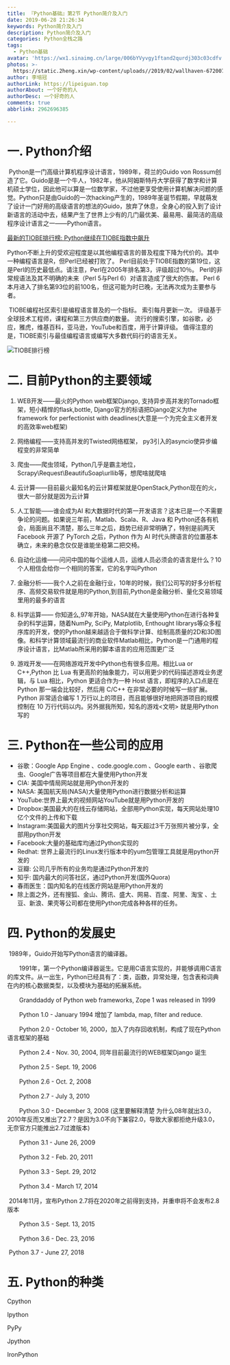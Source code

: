 ```yaml
---
title: 『Python基础』第2节 Python简介及入门
date: 2019-06-28 21:26:34
keywords: Python简介及入门
description: Python简介及入门
categories: Python全栈之路
tags:
  - Python基础
avatar: 'https://wx1.sinaimg.cn/large/006bYVyvgy1ftand2qurdj303c03cdfv.jpg'
photos: >-
  https://static.2heng.xin/wp-content/uploads//2019/02/wallhaven-672007-1-1024x576.png
author: 李培冠
authorLink: https://lipeiguan.top
authorAbout: 一个好奇的人
authorDesc: 一个好奇的人
comments: true
abbrlink: 2962696385

---
```


# 一. Python介绍

​        Python是一门高级计算机程序设计语言，1989年，荷兰的Guido von Rossum创造了它。Guido是是一个牛人，1982年，他从阿姆斯特丹大学获得了数学和计算机硕士学位，因此他可以算是一位数学家，不过他更享受使用计算机解决问题的感觉。Python只是由Guido的一次hacking产生的，1989年圣诞节假期，早就萌发了设计一门好用的高级语言的想法的Guido，放弃了休息，全身心的投入到了设计新语言的活动中去，结果产生了世界上少有的几门最优美、最易用、最简洁的高级程序设计语言之一——Python语言。

[最新的TIOBE排行榜: Python继续在TIOBE指数中飙升](https://www.tiobe.com/tiobe-index/)

​       Python不断上升的受欢迎程度是以其他编程语言的普及程度下降为代价的。其中一种编程语言是R，但Perl已经被打败了。 Perl目前处于TIOBE指数的第19位，这是Perl的历史最低点。请注意，Perl在2005年排名第3，评级超过10％。 Perl的非常规语法及其不明确的未来（Perl 5与Perl 6）对语言造成了很大的伤害。 Perl 6本月进入了排名第93位的前100名，但这可能为时已晚，无法再次成为主要参与者。

​       TIOBE编程社区索引是编程语言普及的一个指标。 索引每月更新一次。 评级基于全球技术工程师，课程和第三方供应商的数量。 流行的搜索引擎，如谷歌，必应，雅虎，维基百科，亚马逊，YouTube和百度，用于计算评级。 值得注意的是，TIOBE索引与最佳编程语言或编写大多数代码行的语言无关。

![TIOBE排行榜](C:\Users\Administrator\Desktop\YxLtN7FwhXrIpcv.png)

# 二. 目前Python的主要领域

1. WEB开发——最火的Python web框架Django, 支持异步高并发的Tornado框架，短小精悍的flask,bottle, Django官方的标语把Django定义为the framework for perfectionist with deadlines(大意是一个为完全主义者开发的高效率web框架)

2. 网络编程——支持高并发的Twisted网络框架， py3引入的asyncio使异步编程变的非常简单

3. 爬虫——爬虫领域，Python几乎是霸主地位，Scrapy\Request\BeautifuSoap\urllib等，想爬啥就爬啥

4. 云计算——目前最火最知名的云计算框架就是OpenStack,Python现在的火，很大一部分就是因为云计算

5. 人工智能——谁会成为AI 和大数据时代的第一开发语言？这本已是一个不需要争论的问题。如果说三年前，Matlab、Scala、R、Java 和 Python还各有机会，局面尚且不清楚，那么三年之后，趋势已经非常明确了，特别是前两天 Facebook 开源了 PyTorch 之后，Python 作为 AI 时代头牌语言的位置基本确立，未来的悬念仅仅是谁能坐稳第二把交椅。

6. 自动化运维——问问中国的每个运维人员，运维人员必须会的语言是什么？10个人相信会给你一个相同的答案，它的名字叫Python

7. 金融分析——我个人之前在金融行业，10年的时候，我们公司写的好多分析程序、高频交易软件就是用的Python,到目前,Python是金融分析、量化交易领域里用的最多的语言

8. 科学运算—— 你知道么,97年开始，NASA就在大量使用Python在进行各种复杂的科学运算，随着NumPy, SciPy, Matplotlib, Enthought librarys等众多程序库的开发，使的Python越来越适合于做科学计算、绘制高质量的2D和3D图像。和科学计算领域最流行的商业软件Matlab相比，Python是一门通用的程序设计语言，比Matlab所采用的脚本语言的应用范围更广泛

9. 游戏开发——在网络游戏开发中Python也有很多应用。相比Lua or C++,Python 比 Lua 有更高阶的抽象能力，可以用更少的代码描述游戏业务逻辑，与 Lua 相比，Python 更适合作为一种 Host 语言，即程序的入口点是在 Python 那一端会比较好，然后用 C/C++ 在非常必要的时候写一些扩展。Python 非常适合编写 1 万行以上的项目，而且能够很好地把网游项目的规模控制在 10 万行代码以内。另外据我所知，知名的游戏<文明> 就是用Python写的

# 三. Python在一些公司的应用

- 谷歌：Google App Engine 、code.google.com 、Google earth 、谷歌爬虫、Google广告等项目都在大量使用Python开发
- CIA: 美国中情局网站就是用Python开发的
- NASA: 美国航天局(NASA)大量使用Python进行数据分析和运算
- YouTube:世界上最大的视频网站YouTube就是用Python开发的
- Dropbox:美国最大的在线云存储网站，全部用Python实现，每天网站处理10亿个文件的上传和下载
- Instagram:美国最大的图片分享社交网站，每天超过3千万张照片被分享，全部用python开发
- Facebook:大量的基础库均通过Python实现的
- Redhat: 世界上最流行的Linux发行版本中的yum包管理工具就是用python开发的
- 豆瓣: 公司几乎所有的业务均是通过Python开发的
- 知乎: 国内最大的问答社区，通过Python开发(国外Quora)
- 春雨医生：国内知名的在线医疗网站是用Python开发的
- 除上面之外，还有搜狐、金山、腾讯、盛大、网易、百度、阿里、淘宝 、土豆、新浪、果壳等公司都在使用Python完成各种各样的任务。

# 四. Python的发展史

​       1989年，Guido开始写Python语言的编译器。

　　1991年，第一个Python编译器诞生。它是用C语言实现的，并能够调用C语言的库文件。从一出生，Python已经具有了：类，函数，异常处理，包含表和词典在内的核心数据类型，以及模块为基础的拓展系统。

　　Granddaddy of Python web frameworks, Zope 1 was released in 1999

　　Python 1.0 - January 1994 增加了 lambda, map, filter and reduce.

　　Python 2.0 - October 16, 2000，加入了内存回收机制，构成了现在Python语言框架的基础

　　Python 2.4 - Nov. 30, 2004, 同年目前最流行的WEB框架Django 诞生

　　Python 2.5 - Sept. 19, 2006

　　Python 2.6 - Oct. 2, 2008

　　Python 2.7 - July 3, 2010

　　Python 3.0 - December 3, 2008 (这里要解释清楚 为什么08年就出3.0，2010年反而又推出了2.7？是因为3.0不向下兼容2.0，导致大家都拒绝升级3.0，无奈官方只能推出2.7过渡版本)

　　Python 3.1 - June 26, 2009

　　Python 3.2 - Feb. 20, 2011

　　Python 3.3 - Sept. 29, 2012

　　Python 3.4 - March 17, 2014

​       2014年11月，宣布Python 2.7将在2020年之前得到支持，并重申将不会发布2.8版本

　　Python 3.5 - Sept. 13, 2015

　　Python 3.6 - Dec. 23, 2016

​       Python 3.7 - June 27, 2018

# 五. Python的种类

Cpython

Ipython

PyPy

Jpython

IronPython


